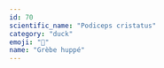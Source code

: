 ```yaml
---
id: 70
scientific_name: "Podiceps cristatus"
category: "duck"
emoji: "🦆"
name: "Grèbe huppé"
---
```

